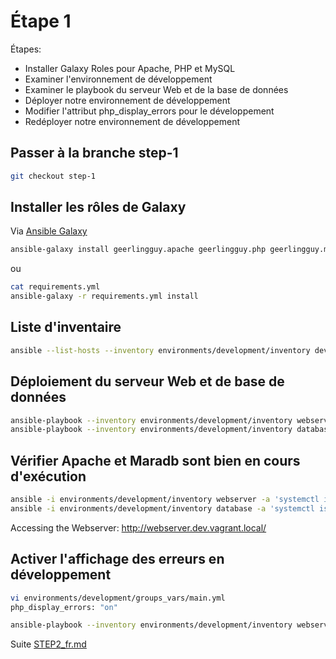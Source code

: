 # Étape 1

Étapes:

* Installer Galaxy Roles pour Apache, PHP et MySQL
* Examiner l'environnement de développement
* Examiner le playbook du serveur Web et de la base de données
* Déployer notre environnement de développement
* Modifier l'attribut php_display_errors pour le développement
* Redéployer notre environnement de développement

## Passer à la branche step-1

```bash
git checkout step-1
```

## Installer les rôles de Galaxy

Via [Ansible Galaxy](https://galaxy.ansible.com/home)

```bash
ansible-galaxy install geerlingguy.apache geerlingguy.php geerlingguy.mysql -f
```

ou

```bash
cat requirements.yml
ansible-galaxy -r requirements.yml install
```

## Liste d'inventaire

```bash
ansible --list-hosts --inventory environments/development/inventory development
```

## Déploiement du serveur Web et de base de données

```bash
ansible-playbook --inventory environments/development/inventory webserver.yml
ansible-playbook --inventory environments/development/inventory database.yml
```

## Vérifier Apache et Maradb sont bien en cours d'exécution

```bash
ansible -i environments/development/inventory webserver -a 'systemctl is-active httpd'
ansible -i environments/development/inventory database -a 'systemctl is-active mariadb'
```

Accessing the Webserver: http://webserver.dev.vagrant.local/

## Activer l'affichage des erreurs en développement

```bash
vi environments/development/groups_vars/main.yml
php_display_errors: "on"
```

```bash
ansible-playbook --inventory environments/development/inventory webserver.yml
```

Suite [STEP2_fr.md](STEP2_fr.md)
